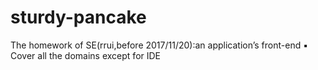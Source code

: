 # sturdy-pancake
The homework of SE(rrui,before 2017/11/20):an application’s front-end ▪ Cover all the domains except for IDE 
